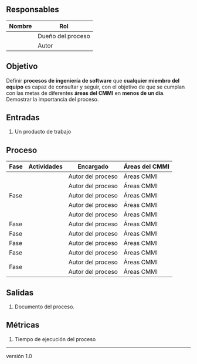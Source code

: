 ## Responsables

| Nombre  | Rol   |
|---------|-------|
|         | Dueño del proceso |
|         | Autor |

## Objetivo
Definir __procesos de ingeniería de software__ que __cualquier miembro del
equipo__  es capaz de consultar y seguir, con el objetivo de que se cumplan con
las metas de diferentes __áreas del CMMI__ en __menos de un día__. Demostrar la importancia del proceso.

## Entradas
1. Un producto de trabajo

## Proceso

<table>
  <thead>
    <tr>
      <th>Fase</th>
      <th>Actividades</th>
      <th>Encargado</th>
      <th>Áreas del CMMI</th>
    </tr>
  </thead>
  <tbody>
    <tr>
      <td rowspan="5">Fase</td>
      <td> </td>
      <td>Autor del proceso</td>
      <td>Áreas CMMI</td>
    </tr>
    <tr>
      <td> </td>
      <td>Autor del proceso</td>
      <td>Áreas CMMI</td>
    </tr>
    <tr>
      <td> </td>
      <td>Autor del proceso</td>
      <td>Áreas CMMI </td>
    </tr>
    <tr>
      <td> </td>
      <td>Autor del proceso</td>
      <td>Áreas CMMI</td>
    </tr>
    <tr>
      <td> </td>
      <td>Autor del proceso</td>
      <td>Áreas CMMI</td>
    </tr>
    <tr>
      <td>Fase</td>
      <td> </td>
      <td>Autor del proceso</td>
      <td>Áreas CMMI</td>
    </tr>
    <tr>
      <td>Fase</td>
      <td> </td>
      <td>Autor del proceso</td>
      <td>Áreas CMMI</td>
    </tr>
    <tr>
      <td>Fase</td>
      <td> </td>
      <td>Autor del proceso</td>
      <td>Áreas CMMI</td>
    </tr>
    <tr>
      <td>Fase</td>
      <td> </td>
      <td>Autor del proceso</td>
      <td>Áreas CMMI</td>
    </tr>
    <tr>
      <td rowspan="2">Fase</td>
      <td> </td>
      <td>Autor del proceso</td>
      <td>Áreas CMMI</td>
    </tr>
    <tr>
      <td> </td>
      <td>Autor del proceso</td>
      <td>Áreas CMMI</td>
    </tr>
  </tbody>
</table>

## Salidas
1. Documento del proceso.

## Métricas
1. Tiempo de ejecución del proceso

***
versión 1.0